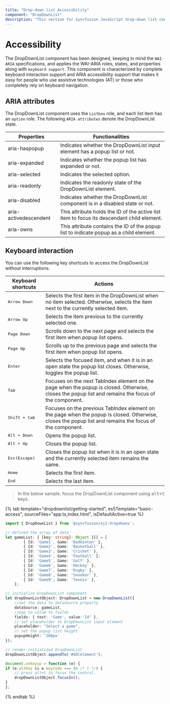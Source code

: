 ```yaml
---
title: "Drop-down list Accessibility"
component: "DropDownList"
description: "This section for Syncfusion JavaScript drop-down list control explains the WAI-ARIA accessibility support."
---
```


# Accessibility

The DropDownList component has been designed, keeping in mind the `WAI-ARIA` specifications, and applies
the WAI-ARIA roles, states, and properties along with `keyboard support`. This component is characterized
by complete keyboard interaction support and ARIA accessibility support that makes it easy for people who
use assistive technologies (AT) or those who completely rely on keyboard navigation.

## ARIA attributes

The DropDownList component uses the `Listbox` role, and each list item has an `option` role. The following
`ARIA attributes` denote the DropDownList state.

| **Properties** | **Functionalities** |
| --- | --- |
| aria-haspopup | Indicates whether the DropDownList input element has a popup list or not. |
| aria-expanded | Indicates whether the popup list has expanded or not. |
| aria-selected | Indicates the selected option. |
| aria-readonly | Indicates the readonly state of the DropDownList element. |
| aria-disabled | Indicates whether the DropDownList component is in a disabled state or not. |
| aria-activedescendent | This attribute holds the ID of the active list item  to focus its descendant child element. |
| aria-owns | This attribute contains the ID of the popup list to indicate popup as a child element. |

## Keyboard interaction

You can use the following key shortcuts to access the DropDownList without interruptions.

| **Keyboard shortcuts** | **Actions** |
| --- | --- |
| <kbd>Arrow Down</kbd> | Selects the first item in the DropDownList when no item selected. Otherwise, selects the item next to the currently selected item. |
| <kbd>Arrow Up</kbd> | Selects the item previous to the currently selected one. |
| <kbd>Page Down</kbd> | Scrolls down to the next page and selects the first item when popup list opens. |
| <kbd>Page Up</kbd> | Scrolls up to the previous page and selects the first item when popup list opens. |
| <kbd>Enter</kbd> | Selects the focused item, and when it is in an open state the popup list closes. Otherwise, toggles the popup list. |
| <kbd>Tab</kbd> | Focuses on the next TabIndex element on the page when the popup is closed. Otherwise, closes the popup list and remains the focus of the component. |
| <kbd>Shift + tab </kbd> | Focuses on the previous TabIndex element on the page when the popup is closed. Otherwise, closes the popup list and remains the focus of the component. |
| <kbd>Alt + Down</kbd> | Opens the popup list. |
| <kbd>Alt + Up</kbd> | Closes the popup list. |
| <kbd>Esc(Escape)</kbd> | Closes the popup list when it is in an open state and the currently selected item remains the same. |
| <kbd>Home</kbd> | Selects the first item. |
| <kbd>End</kbd> | Selects the last item. |

> In the below sample, focus the DropDownList component using <kbd>alt+t</kbd> keys.

{% tab template="dropdownlist/getting-started", es5Template="basic-access", sourceFiles="app.ts,index.html", isDefaultActive=true %}

```typescript
import { DropDownList } from '@syncfusion/ej2-dropdowns';

// defined the array of data
let gameList: { [key: string]: Object }[] = [
        { Id: 'Game1', Game: 'Badminton' },
        { Id: 'Game2', Game: 'Basketball' },
        { Id: 'Game3', Game: 'Cricket' },
        { Id: 'Game4', Game: 'Football' },
        { Id: 'Game5', Game: 'Golf' },
        { Id: 'Game6', Game: 'Hockey' },
        { Id: 'Game7', Game: 'Rugby' },
        { Id: 'Game8', Game: 'Snooker' },
        { Id: 'Game9', Game: 'Tennis' },
    ];

// initialize DropDownList component
let dropDownListObject: DropDownList = new DropDownList({
    //set the data to dataSource property
    dataSource: gameList,
    //map to colum to fields
    fields: { text: 'Game', value:'Id' },
    // set placeholder to DropDownList input element
    placeholder: "Select a game",
    // set the popup list height
    popupHeight: '200px'
});

// render initialized DropDownList
dropDownListObject.appendTo('#ddlelement');

document.onkeyup = function (e) {
if (e.altKey && e.keyCode === 84 /* t */) {
    // press alt+t to focus the control.
    dropDownListObject.focusIn();
}
};

```

{% endtab %}
